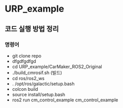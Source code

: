 # URP_example


## 코드 실행 방법 정리

### 명령어

- git clone repo
- dfgdfgdfgd
- cd URP_example/CarMaker_ROS2_Original
- ./build_cmrosif.sh (빌드)
- cd ros/ros2_ws
- . /opt/ros/galactic/setup.bash
- colcon build
- source install/setup.bash
- ros2 run cm_control_example cm_control_example